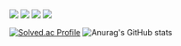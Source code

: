 ### 
<!--
**getsoss/getsoss** is a ✨ _special_ ✨ repository because its `README.md` (this file) appears on your GitHub profile.

Here are some ideas to get you started:

- 🔭 I’m currently working on ...
- 🌱 I’m currently learning ...
- 👯 I’m looking to collaborate on ...
- 🤔 I’m looking for help with ...
- 💬 Ask me about ...
- 📫 How to reach me: ...
- 😄 Pronouns: ...
- ⚡ Fun fact: ...
-->

<div>
<img src="https://img.shields.io/badge/Html5-E34F26?style=flat&logo=Html5&logoColor=white"/>&nbsp;<img src="https://img.shields.io/badge/CSS3-1572B6style=flat&logo=CSS3&logoColor=white"/>&nbsp;<img src="https://img.shields.io/badge/JavaScript-F7DF1E?style=flat&logo=JavaScript&logoColor=white"/>&nbsp;<img src="https://img.shields.io/badge/React-61DAFB?style=flat&logo=React&logoColor=white"/>
</div>


[![Solved.ac Profile](http://mazassumnida.wtf/api/v2/generate_badge?boj=bigpidture)](https://solved.ac/bigpidture/)
![Anurag's GitHub stats](https://github-readme-stats.vercel.app/api?username=getsoss&show_icons=true&theme=default)
